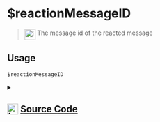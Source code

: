 # $reactionMessageID
> <img align="top" src="https://upload.wikimedia.org/wikipedia/commons/thumb/e/e4/Infobox_info_icon.svg/160px-Infobox_info_icon.svg.png?20150409153300" alt="image" width="25" height="auto"> The message id of the reacted message
## Usage
```
$reactionMessageID
```
<details>
<summary>
    
## <img align="top" src="https://cdn4.iconfinder.com/data/icons/iconsimple-logotypes/512/github-512.png" alt="image" width="25" height="auto">  [Source Code](https://github.com/tryforge/ForgeScript-V2/blob/main/src/native/reactionMessageID.ts)
    
</summary>
    
```ts
import { NativeFunction, Return } from "../structures"

export default new NativeFunction({
    name: "$reactionMessageID",
    description: "The message id of the reacted message",
    unwrap: true,
    execute(ctx) {
        return Return.success(
            ctx.reaction?.message.id
        )
    }
})
```
    
</details>